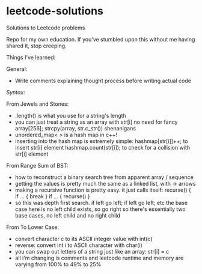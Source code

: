 # leetcode-solutions
Solutions to Leetcode problems

Repo for my own education. If you've stumbled upon this without me having shared it, stop creeping. 

Things I've learned:

General:
- Write comments explaining thought process before writing actual code

*Syntax:*

From Jewels and Stones:
- .length() is what you use for a string's length
- you can just treat a string as an array with str[i]
  no need for fancy array[256]; strcpy(array, str.c_str()) shenanigans
- unordered_map<  > is a hash map in c++!
- inserting into the hash map is extremely simple:
  hashmap[str[i]]++;        to insert str[i] element
  hashmap.count(str[i]);    to check for a collision with str[i] element

From Range Sum of BST:
- how to reconstruct a binary search tree from apparent array / sequence
- getting the values is pretty much the same as a linked list, with -> arrows
- making a recursive function is pretty easy. it just calls itself:
  recurse() {
  if ... { break }
  if ... { recurse() }
- so this was depth first search. if left go left; if left go left; etc
  the base case here is no left child exists, so go right
  so there's essentially two base cases, no left child and no right child
  
From To Lower Case:
- convert character c to its ASCII integer value with int(c)
- reverse: convert int i to ASCII character with char(i)
- you can swap out letters of a string just like an array:
  str[i] = c
- all i'm changing is comments and leetcode runtime and memory are 
  varying from 100% to 49% to 25%
  
